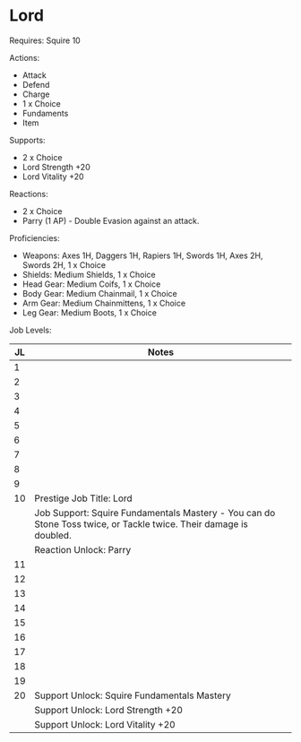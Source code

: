 # Lord

Requires: Squire 10

Actions:

- Attack
- Defend
- Charge
- 1 x Choice
- Fundaments
- Item

Supports:

- 2 x Choice
- Lord Strength +20
- Lord Vitality +20

Reactions:

- 2 x Choice
- Parry (1 AP) - Double Evasion against an attack.

Proficiencies:

- Weapons: Axes 1H, Daggers 1H, Rapiers 1H, Swords 1H, Axes 2H, Swords 2H, 1 x Choice
- Shields: Medium Shields, 1 x Choice
- Head Gear: Medium Coifs, 1 x Choice
- Body Gear: Medium Chainmail, 1 x Choice
- Arm Gear: Medium Chainmittens, 1 x Choice
- Leg Gear: Medium Boots, 1 x Choice

Job Levels:

| JL | Notes |
| --- | --- |
| 1 | 
| 2 | 
| 3 | 
| 4 | 
| 5 | 
| 6 | 
| 7 | 
| 8 | 
| 9 | 
| 10 | Prestige Job Title: Lord
|    | Job Support: Squire Fundamentals Mastery - You can do Stone Toss twice, or Tackle twice. Their damage is doubled.
|    | Reaction Unlock: Parry
| 11 | 
| 12 | 
| 13 | 
| 14 | 
| 15 | 
| 16 | 
| 17 | 
| 18 | 
| 19 | 
| 20 | Support Unlock: Squire Fundamentals Mastery
|    | Support Unlock: Lord Strength +20
|    | Support Unlock: Lord Vitality +20

